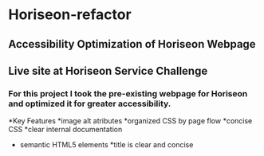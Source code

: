 # Horiseon-refactor
## Accessibility Optimization of Horiseon Webpage
## Live site at Horiseon Service Challenge
### For this project I took the pre-existing webpage for Horiseon and optimized it for greater accessibility. 

*Key Features
*image alt atributes
*organized CSS by page flow
*concise CSS
*clear internal documentation
* semantic HTML5 elements
*title is clear and concise



